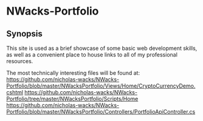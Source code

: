 # NWacks-Portfolio

## Synopsis
This site is used as a brief showcase of some basic web development skills, as well as a convenient place to house links to all of my professional resources.

The most technically interesting files will be found at: 
https://github.com/nicholas-wacks/NWacks-Portfolio/blob/master/NWacksPortfolio/Views/Home/CryptoCurrencyDemo.cshtml
https://github.com/nicholas-wacks/NWacks-Portfolio/tree/master/NWacksPortfolio/Scripts/Home
https://github.com/nicholas-wacks/NWacks-Portfolio/blob/master/NWacksPortfolio/Controllers/PortfolioApiController.cs
